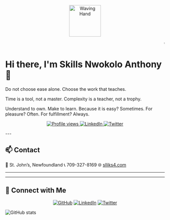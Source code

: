 <p align="center">
  <img src="https://media.giphy.com/media/hvRJCLFzcasrR4ia7z/giphy.gif" alt="Waving Hand" width="100" />
</p>

<marquee behavior="scroll" direction="left" scrollamount="5">✨ Welcome to my GitHub Profile! ✨</marquee>

# Hi there, I'm Skills Nwokolo Anthony 👋
Do not choose ease alone.
Choose the work that teaches.

Time is a tool, not a master.
Complexity is a teacher, not a trophy.

Understand to own. Make to learn.
Because it is easy? Sometimes.
For pleasure? Often.
For fulfillment? Always.


<p align="center">
  <a href="https://github.com/slliks4">
    <img src="https://komarev.com/ghpvc/?username=slliks4&color=blue" alt="Profile views" />
  </a>
  <a href="https://www.linkedin.com/in/slliks4">
    <img src="https://img.shields.io/badge/LinkedIn-Connect-blue?logo=linkedin" alt="LinkedIn" />
  </a>
  <a href="https://twitter.com/slliks4">
    <img src="https://img.shields.io/badge/Twitter-@slliks4-blue?logo=twitter" alt="Twitter" />
  </a>
</p>
---

## 📫 Contact

📍 St. John’s, Newfoundland
📞 709-327-8169
🌐 [slliks4.com](https://www.slliks4.com)

---
---

## 🔗 Connect with Me

<p align="center">
  <a href="https://github.com/slliks4"><img src="https://img.icons8.com/fluent/48/000000/github.png" alt="GitHub"/></a>
  <a href="https://www.linkedin.com/in/slliks4"><img src="https://img.icons8.com/fluent/48/000000/linkedin.png" alt="LinkedIn"/></a>
  <a href="https://twitter.com/slliks4"><img src="https://img.icons8.com/fluent/48/000000/twitter.png" alt="Twitter"/></a>
</p>

![GitHub stats](https://github-readme-stats.vercel.app/api?username=slliks4\&show_icons=true\&theme=radical)


<!--
**slliks4/slliks4** is a ✨ _special_ ✨ repository because its `README.md` (this file) appears on your GitHub profile.

Here are some ideas to get you started:

- 🔭 I’m currently working on ...
- 🌱 I’m currently learning ...
- 👯 I’m looking to collaborate on ...
- 🤔 I’m looking for help with ...
- 💬 Ask me about ...
- 📫 How to reach me: ...
- 😄 Pronouns: ...
- ⚡ Fun fact: ...
-->
